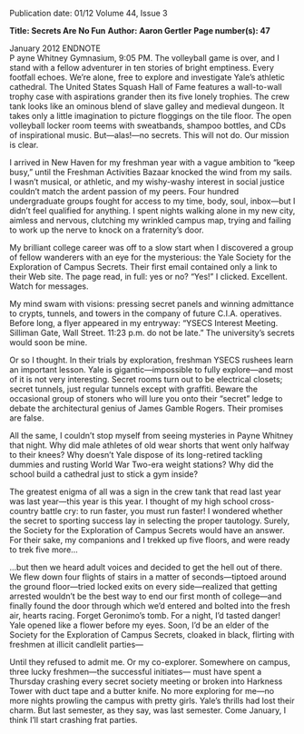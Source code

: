 Publication date: 01/12
Volume 44, Issue 3

**Title: Secrets Are No Fun**
**Author: Aaron Gertler**
**Page number(s): 47**

January 2012
ENDNOTE                 
P
ayne Whitney Gymnasium, 9:05 PM. The volleyball game is over, and I stand with a fellow adventurer in ten stories of bright 
emptiness. Every footfall echoes. We’re alone, free to explore and investigate Yale’s athletic cathedral. The United States 
Squash Hall of Fame features a wall-to-wall trophy case with aspirations grander then its five lonely trophies. The crew tank 
looks like an ominous blend of slave galley and medieval dungeon. It takes only a little imagination to picture floggings on the tile 
floor. The open volleyball locker room teems with sweatbands, shampoo bottles, and CDs of inspirational music. But—alas!—no 
secrets. This will not do. Our mission is clear. 


I arrived in New Haven for my freshman year with a vague ambition to “keep busy,” until the Freshman Activities Bazaar 
knocked the wind from my sails. I wasn’t musical, or athletic, and my wishy-washy interest in social justice couldn’t match the ardent 
passion of my peers. Four hundred undergraduate groups fought for access to my time, body, soul, inbox—but I didn’t feel qualified 
for anything. I spent nights walking alone in my new city, aimless and nervous, clutching my wrinkled campus map, trying and failing 
to work up the nerve to knock on a fraternity’s door.


My brilliant college career was off to a slow start when I discovered a group of fellow wanderers with an eye for the mysterious: 
the Yale Society for the Exploration of Campus Secrets. Their first email contained only a link to their Web site. The page read, in 
full: yes or no? 
“Yes!” I clicked.
Excellent. Watch for messages.


My mind swam with visions: pressing secret panels and winning admittance to crypts, tunnels, and towers in the company of 
future C.I.A. operatives. Before long, a flyer appeared in my entryway: “YSECS Interest Meeting. Silliman Gate, Wall Street. 11:23 
p.m. do not be late.” The university’s secrets would soon be mine.


Or so I thought. In their trials by exploration, freshman YSECS rushees learn an important lesson. Yale is gigantic—impossible 
to fully explore—and most of it is not very interesting. Secret rooms turn out to be electrical closets; secret tunnels, just regular 
tunnels except with graffiti. Beware the occasional group of stoners who will lure you onto their “secret” ledge to debate the 
architectural genius of James Gamble Rogers. Their promises are false.


All the same, I couldn’t stop myself from seeing mysteries in Payne Whitney that night. Why did male athletes of old wear 
shorts that went only halfway to their knees? Why doesn’t Yale dispose of its long-retired tackling dummies and rusting World War 
Two-era weight stations? Why did the school build a cathedral just to stick a gym inside? 


The greatest enigma of all was a sign in the crew tank that read last year was last year—this year is this year. I thought of 
my high school cross-country battle cry: to run faster, you must run faster! I wondered whether the secret to sporting success lay 
in selecting the proper tautology. Surely, the Society for the Exploration of Campus Secrets would have an answer. For their sake, 
my companions and I trekked up five floors, and were ready to trek five more…


…but then we heard adult voices and decided to get the hell out of there. We flew down four flights of stairs in a matter of 
seconds—tiptoed around the ground floor—tried locked exits on every side—realized that getting arrested wouldn’t be the best 
way to end our first month of college—and finally found the door through which we’d entered and bolted into the fresh air, hearts 
racing. Forget Geronimo’s tomb. For a night, I’d tasted danger! Yale opened like a flower before my eyes. Soon, I’d be an elder of 
the Society for the Exploration of Campus Secrets, cloaked in black, flirting with freshmen at illicit candlelit parties—


Until they refused to admit me. Or my co-explorer. Somewhere on campus, three lucky freshmen—the successful initiates—
must have spent a Thursday crashing every secret society meeting or broken into Harkness Tower with duct tape and a butter 
knife. No more exploring for me—no more nights prowling the campus with pretty girls. Yale’s thrills had lost their charm. But last 
semester, as they say, was last semester. Come January, I think I’ll start crashing frat parties.
